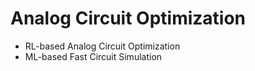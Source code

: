 # Analog Circuit Optimization

* RL-based Analog Circuit Optimization
* ML-based Fast Circuit Simulation


